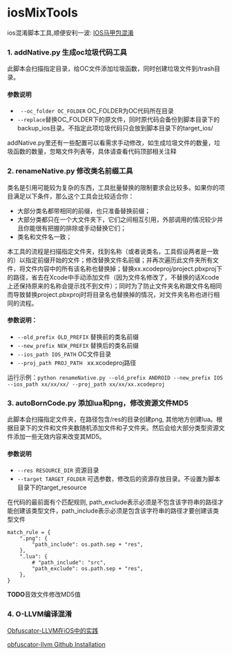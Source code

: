 # iosMixTools
ios混淆脚本工具,顺便安利一波:  [IOS马甲包混淆](https://blog.csdn.net/lyzz0612/article/details/80390362)

### 1.  addNative.py 生成oc垃圾代码工具
此脚本会扫描指定目录，给OC文件添加垃圾函数，同时创建垃圾文件到/trash目录。
#### 参数说明

* ` --oc_folder OC_FOLDER` OC_FOLDER为OC代码所在目录
* `--replace`替换OC_FOLDER下的原文件，同时原代码会备份到脚本目录下的backup_ios目录。不指定此项垃圾代码只会放到脚本目录下的target_ios/

addNative.py里还有一些配置可以看需求手动修改，如生成垃圾文件的数量，垃圾函数的数量，忽略文件列表等，具体请查看代码顶部相关注释

### 2. renameNative.py 修改类名前缀工具
类名是引用可能较为复杂的东西，工具批量替换的限制要求会比较多。如果你的项目满足以下条件，那么这个工具会比较适合你：

* 大部分类名都带相同的前缀，也只准备替换前缀；
* 大部分类都只在一个大文件夹下，它们之间相互引用，外部调用的情况较少并且你能很有把握的排除或手动替换它们；
* 类名和文件名一致；

本工具的流程是扫描指定文件夹，找到名称（或者说类名，工具假设两者是一致的）以指定前缀开始的文件；修改替换文件名前缀；并再次遍历此文件夹所有文件，将文件内容中的所有该名称也替换掉；替换xx.xcodeproj/project.pbxproj下的路径，省去在Xcode中手动添加文件（因为文件名修改了，不替换的话Xcode上还保持原来的名称会提示找不到文件）；同时为了防止文件夹名称跟文件名相同而导致替换project.pbxproj时将目录名也替换掉的情况，对文件夹名称也进行相同的流程。

#### 参数说明：

* `--old_prefix OLD_PREFIX` 替换前的类名前缀
* `--new_prefix NEW_PREFIX` 替换后的类名前缀
* `--ios_path IOS_PATH` OC文件目录
* `--proj_path PROJ_PATH ` xx.xcodeproj路径

运行示例：`python renameNative.py --old_prefix ANDROID --new_prefix IOS --ios_path xx/xx/xx/ --proj_path xx/xx/xx.xcodeproj`


### 3. autoBornCode.py 添加lua和png，修改资源文件MD5
此脚本会扫描指定文件夹，在路径包含/res的目录创建png, 其他地方创建lua。根据目录下的文件和文件夹数随机添加文件和子文件夹。然后会给大部分类型资源文件添加一些无效内容来改变其MD5。

#### 参数说明

* `--res RESOURCE_DIR` 资源目录
* `--target TARGET_FOLDER` 可选参数，修改后的资源存放目录。不设置为脚本目录下的target_resource 

在代码的最前面有个匹配规则, path_exclude表示必须是不包含该字符串的路径才能创建该类型文件，path_include表示必须是包含该字符串的路径才要创建该类型文件
```
match_rule = {
    ".png": {
        "path_include": os.path.sep + "res",
    },
    ".lua": {
        # "path_include": "src",
        "path_exclude": os.path.sep + "res",
    },
}
```

**TODO**音效文件修改MD5值


### 4. O-LLVM编译混淆

[Obfuscator-LLVM在iOS中的实践](https://www.jianshu.com/p/a631b5584de6)

[obfuscator-llvm Github Installation](https://github.com/obfuscator-llvm/obfuscator/wiki/Installation)

